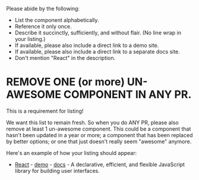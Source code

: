 Please abide by the following:

- List the component alphabetically.
- Reference it only once.
- Describe it succinctly, sufficiently, and without flair. (No line wrap in your listing.)
- If available, please also include a direct link to a demo site.
- If available, please also include a direct link to a separate docs site.
- Don't mention "React" in the description.

# REMOVE ONE (or more) UN-AWESOME COMPONENT IN ANY PR.

This is a requirement for listing!

We want this list to remain fresh. So when you do ANY PR, please also remove at least
1 un-awesome component. This could be a component that hasn't been updated in
a year or more; a component that has been replaced by better options; or one
that just doesn't really seem "awesome" anymore.

Here's an example of how your listing should appear:

- [React](https://github.com/facebook/react) - [demo](https://reactjs.org/) - [docs](https://reactjs.org/docs/getting-started.html) - A declarative, efficient, and flexible JavaScript library for building user interfaces.
